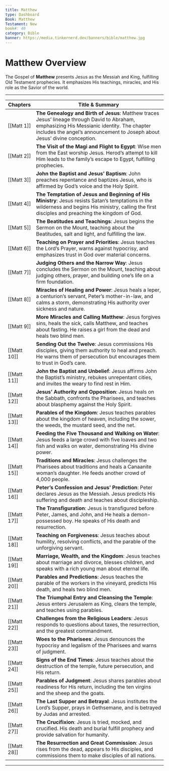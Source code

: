 ```yaml
---
title: Matthew
type: Dashboard
Book: Matthew
Testament: New
book#: 40
category: Bible
banner: https://media.tinkernerd.dev/banners/bible/matthew.jpg
---
```


# Matthew Overview

The Gospel of **Matthew** presents Jesus as the Messiah and King, fulfilling Old Testament prophecies. It emphasizes His teachings, miracles, and His role as the Savior of the world.

---

| Chapters | Title & Summary |
|----------|-----------------|
| [[Matt 1]] | **The Genealogy and Birth of Jesus**: Matthew traces Jesus’ lineage through David to Abraham, emphasizing His Messianic identity. The chapter includes the angel’s announcement to Joseph about Jesus’ divine conception. |
| [[Matt 2]] | **The Visit of the Magi and Flight to Egypt**: Wise men from the East worship Jesus. Herod’s attempt to kill Him leads to the family’s escape to Egypt, fulfilling prophecies. |
| [[Matt 3]] | **John the Baptist and Jesus’ Baptism**: John preaches repentance and baptizes Jesus, who is affirmed by God’s voice and the Holy Spirit. |
| [[Matt 4]] | **The Temptation of Jesus and Beginning of His Ministry**: Jesus resists Satan’s temptations in the wilderness and begins His ministry, calling the first disciples and preaching the kingdom of God. |
| [[Matt 5]] | **The Beatitudes and Teachings**: Jesus begins the Sermon on the Mount, teaching about the Beatitudes, salt and light, and fulfilling the law. |
| [[Matt 6]] | **Teaching on Prayer and Priorities**: Jesus teaches the Lord’s Prayer, warns against hypocrisy, and emphasizes trust in God over material concerns. |
| [[Matt 7]] | **Judging Others and the Narrow Way**: Jesus concludes the Sermon on the Mount, teaching about judging others, prayer, and building one’s life on a firm foundation. |
| [[Matt 8]] | **Miracles of Healing and Power**: Jesus heals a leper, a centurion’s servant, Peter’s mother-in-law, and calms a storm, demonstrating His authority over sickness and nature. |
| [[Matt 9]] | **More Miracles and Calling Matthew**: Jesus forgives sins, heals the sick, calls Matthew, and teaches about fasting. He raises a girl from the dead and heals two blind men. |
| [[Matt 10]] | **Sending Out the Twelve**: Jesus commissions His disciples, giving them authority to heal and preach. He warns them of persecution but encourages them to trust in God’s care. |
| [[Matt 11]] | **John the Baptist and Unbelief**: Jesus affirms John the Baptist’s ministry, rebukes unrepentant cities, and invites the weary to find rest in Him. |
| [[Matt 12]] | **Jesus’ Authority and Opposition**: Jesus heals on the Sabbath, confronts the Pharisees, and teaches about blasphemy against the Holy Spirit. |
| [[Matt 13]] | **Parables of the Kingdom**: Jesus teaches parables about the kingdom of heaven, including the sower, the weeds, the mustard seed, and the net. |
| [[Matt 14]] | **Feeding the Five Thousand and Walking on Water**: Jesus feeds a large crowd with five loaves and two fish and walks on water, demonstrating His divine power. |
| [[Matt 15]] | **Traditions and Miracles**: Jesus challenges the Pharisees about traditions and heals a Canaanite woman’s daughter. He feeds another crowd of 4,000 people. |
| [[Matt 16]] | **Peter’s Confession and Jesus’ Prediction**: Peter declares Jesus as the Messiah. Jesus predicts His suffering and death and teaches about discipleship. |
| [[Matt 17]] | **The Transfiguration**: Jesus is transfigured before Peter, James, and John, and He heals a demon-possessed boy. He speaks of His death and resurrection. |
| [[Matt 18]] | **Teaching on Forgiveness**: Jesus teaches about humility, resolving conflicts, and the parable of the unforgiving servant. |
| [[Matt 19]] | **Marriage, Wealth, and the Kingdom**: Jesus teaches about marriage and divorce, blesses children, and speaks with a rich young man about eternal life. |
| [[Matt 20]] | **Parables and Predictions**: Jesus teaches the parable of the workers in the vineyard, predicts His death, and heals two blind men. |
| [[Matt 21]] | **The Triumphal Entry and Cleansing the Temple**: Jesus enters Jerusalem as King, clears the temple, and teaches using parables. |
| [[Matt 22]] | **Challenges from the Religious Leaders**: Jesus responds to questions about taxes, the resurrection, and the greatest commandment. |
| [[Matt 23]] | **Woes to the Pharisees**: Jesus denounces the hypocrisy and legalism of the Pharisees and warns of judgment. |
| [[Matt 24]] | **Signs of the End Times**: Jesus teaches about the destruction of the temple, future persecution, and His return. |
| [[Matt 25]] | **Parables of Judgment**: Jesus shares parables about readiness for His return, including the ten virgins and the sheep and the goats. |
| [[Matt 26]] | **The Last Supper and Betrayal**: Jesus institutes the Lord’s Supper, prays in Gethsemane, and is betrayed by Judas and arrested. |
| [[Matt 27]] | **The Crucifixion**: Jesus is tried, mocked, and crucified. His death and burial fulfill prophecy and provide salvation for humanity. |
| [[Matt 28]] | **The Resurrection and Great Commission**: Jesus rises from the dead, appears to His disciples, and commissions them to make disciples of all nations. |

---
